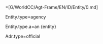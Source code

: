 =[G/WorldCC/Agt-Frame/EN/ID/Entity/0.md]

Entity.type=agency

Entity.type.a=an {entity}

Adr.type=official
